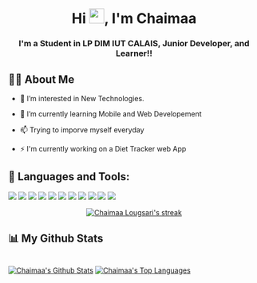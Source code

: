 <h1 align="center">Hi <img src="https://raw.githubusercontent.com/MartinHeinz/MartinHeinz/master/wave.gif" width="30px">, I'm Chaimaa</h1>
<h3 align="center">I'm a Student in LP DIM IUT CALAIS, Junior Developer, and Learner!!</h3>

## 🙋‍♂️ About Me

- 👀 I’m interested in New Technologies. <br>

- 🌱 I’m currently learning Mobile and Web Developement <br>

- 📫 Trying to imporve myself everyday<br>

- ⚡ I'm currently working on a Diet Tracker web App

## 🚀 Languages and Tools:

<p align="left"> 
 
  <img src="https://img.icons8.com/external-tal-revivo-shadow-tal-revivo/48/000000/external-angular-a-typescript-based-open-source-web-application-framework-logo-shadow-tal-revivo.png"/>
   <img src="https://img.icons8.com/color/48/000000/react-native.png"/>
   <img src="https://img.icons8.com/color/48/000000/html-5.png"/>
   <img src="https://img.icons8.com/color/48/000000/css3.png"/> 
   <img src="https://img.icons8.com/color/48/000000/javascript.png"/>
   <img src="https://img.icons8.com/color/48/000000/bootstrap.png"/> 
 
   <img src="https://img.icons8.com/color/48/000000/figma--v1.png"/>
   <img src="https://img.icons8.com/color/48/000000/git.png"/>
     <img src="https://img.icons8.com/color/48/000000/java-coffee-cup-logo--v1.png"/>
   <img src="https://img.icons8.com/color/48/000000/docker.png"/>
    <img src="https://img.icons8.com/fluent/50/000000/mysql-logo.png"/>

</p>

<p align="center">
    <a href="https://github.com/chaimaaloug/github-readme-streak-stats">
        <img title="🔥 Get streak stats for your profile at git.io/streak-stats" alt="Chaimaa Lougsari's streak" src="https://github-readme-streak-stats.herokuapp.com/?user=chaimaaloug&theme=black-ice&hide_border=true&stroke=0000&background=000000"/>
    </a>
</p>

## 📊 My Github Stats

  <br/>
    <a href="https://github.com/chaimaaloug/github-readme-stats"><img alt="Chaimaa's Github Stats" src="https://github-readme-stats.vercel.app/api?username=chaimaaloug&show_icons=true&count_private=true&theme=react&hide_border=true&bg_color=000000" /></a>
  <a href="https://github.com/chaimaaloug/github-readme-stats"><img alt="Chaimaa's Top Languages" src="https://github-readme-stats.vercel.app/api/top-langs/?username=chaimaaloug&langs_count=8&count_private=true&layout=compact&theme=react&hide_border=true&bg_color=000000" /></a>
  <br/>
  
<br/>
<br/>
<!-- 
<a href="https://github.com/Chaimaa-20/github-readme-activity-graph"><img alt="Chaimaa's Activity Graph" src="https://activity-graph.herokuapp.com/graph?username=Chaimaa-20&bg_color=000000&color=900C3F&line=900C3F&point=FFFFFF&hide_border=true" /></a> -->

<br/>
<br/>
